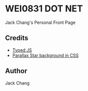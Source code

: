 # WEI0831 DOT NET
Jack Chang's Personal Front Page

## Credits
- [Typed JS](https://github.com/mattboldt/typed.js/)  
- [Parallax Star background in CSS](http://codepen.io/saransh/pen/BKJun)

## Author
Jack Chang
